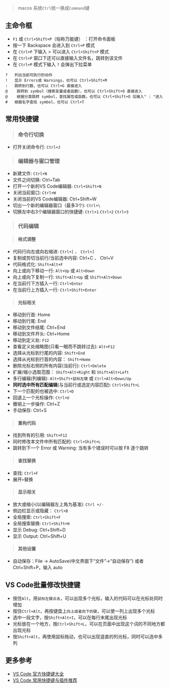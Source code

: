 > macos 系统`Ctrl`统一换成`Command`键

## 主命令框

- `F1` 或 `Ctrl+Shift+P`（俗称万能键）  ：打开命令面板
- 按一下 Backspace 会进入到 `Ctrl+P` 模式
- 在 `Ctrl+P` 下输入 > 可以进入 `Ctrl+Shift+P` 模式
- 在 `Ctrl+P` 窗口下还可以直接输入文件名，跳转到该文件
- 在 `Ctrl+P` 模式下输入 `?` 会弹出下拉菜单
```
?   列出当前可执行的动作
!   显示 Errors或 Warnings，也可以 Ctrl+Shift+M
:   跳转到行数，也可以 Ctrl+G 直接进入
@    跳转到 symbol（搜索变量或者函数），也可以 Ctrl+Shift+O 直接进入
@    根据分类跳转 symbol，查找属性或函数，也可以 Ctrl+Shift+O 后输入" : "进入
#   根据名字查找 symbol，也可以 Ctrl+T
```

## 常用快捷键

> ### 命令行切换
- 打开关闭命令行:  `Ctrl+J`

> ### 编辑器与窗口管理
- 新建文件:   `Ctrl+N`
- 文件之间切换:   Ctrl+Tab
- 打开一个新的VS Code编辑器:    `Ctrl+Shift+N`
- 关闭当前窗口:   `Ctrl+W`
- 关闭当前的VS Code编辑器:   Ctrl+Shift+W
- 切出一个新的编辑器窗口（最多3个):   `Ctrl+\`
- 切换左中右3个编辑器窗口的快捷键:   `Ctrl+1`  `Ctrl+2`  `Ctrl+3`

> ### 代码编辑

> #### 格式调整
- 代码行向左或向右缩进:   `Ctrl+[` 、 `Ctrl+]`
- 复制或剪切当前行/当前选中内容:   Ctrl+C 、 Ctrl+V
- 代码格式化:   `Shift+Alt+F`
- 向上或向下移动一行:   `Alt+Up` 或 `Alt+Down`
- 向上或向下复制一行:   `Shift+Alt+Up` 或 `Shift+Alt+Down`
- 在当前行下方插入一行:   `Ctrl+Enter`
- 在当前行上方插入一行:   `Ctrl+Shift+Enter`

> #### 光标相关
- 移动到行首:   Home
- 移动到行尾:   End
- 移动到文件结尾:   Ctrl+End
- 移动到文件开头:   Ctrl+Home
- 移动到定义处:   `F12`
- 查看定义处缩略图(只看一眼而不跳转过去):    `Alt+F12`
- 选择从光标到行尾的内容:   `Shift+End`
- 选择从光标到行首的内容： `Shift+Home`
- 删除光标右侧的所有内容(当前行):   `Ctrl+Delete`
- 扩展/缩小选取范围： `Shift+Alt+Right` 和 `Shift+Alt+Left`
- 多行编辑(列编辑):   `Alt+Shift+鼠标左键` 或 `Ctrl+Alt+Down/Up`
- **同时选中所有匹配编辑**(与当前行或选定内容匹配):   `Ctrl+Shift+L`
- 下一个匹配的也被选中:   `Ctrl+D`
- 回退上一个光标操作:   `Ctrl+U`
- 撤销上一步操作: Ctrl+Z
- 手动保存:   Ctrl+S

> #### 重构代码
- 找到所有的引用:   `Shift+F12`
- 同时修改本文件中所有匹配的:   `Ctrl+Shift+L`
- 跳转到下一个 Error 或 Warning:   当有多个错误时可以按 F8 逐个跳转

> #### 查找替换
- 查找:   `Ctrl+F`
- 展开`>`替换

> #### 显示相关
- 放大或缩小(以编辑器左上角为基准):   `Ctrl +/-`
- 侧边栏显示或隐藏： `Ctrl+B`
- 全局搜索:   `Ctrl+Shift+F`
- 全局搜索替换:   `Ctrl+Shift+H`
- 显示 Debug:    Ctrl+Shift+D
- 显示 Output:    Ctrl+Shift+U

> #### 其他设置
- 自动保存：File -> AutoSave(中文界面下“文件”->“自动保存”) 或者 Ctrl+Shift+P，输入 auto

## VS Code批量修改快捷键
- 按住`Alt`，用`鼠标左键点击`，可以出现多个光标，输入的代码可以在光标处同时增加
- 按住`Ctrl+Alt`，再按键盘上`向上或者向下的键`，可以使一列上出现多个光标
- 选中一段文字，按`Shift+Alt+I`，可以在每行末尾出现光标
- 光标放在一个地方，按`Ctrl+Shift+L`，可以在页面中出现这个词的不同地方都出现光标
- 按`Shift+Alt`，再使用鼠标拖动，也可以出现竖直的列光标，同时可以选中多列

## 更多参考
- [VS Code 官方快捷键大全](https://code.visualstudio.com/docs/getstarted/keybindings)
- [VS Code 常用快捷键与插件推荐](https://www.cnblogs.com/echolun/p/10872717.html)

